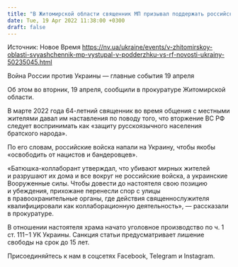 ```yaml
---
title: "В Житомирской области священник МП призывал поддержать российских захватчиков"
date: Tue, 19 Apr 2022 11:38:00 +0300
draft: false
---
```

Источник: Новое Время https://nv.ua/ukraine/events/v-zhitomirskoy-oblasti-svyashchennik-mp-vystupal-v-podderzhku-vs-rf-novosti-ukrainy-50235045.html


Война России против Украины — главные события 19 апреля

Об этом во вторник, 19 апреля, сообщили в прокуратуре Житомирской области.

В марте 2022 года 64-летний священник во время общения с местными жителями давал им наставления по поводу того, что вторжение ВС РФ следует воспринимать как «защиту русскоязычного населения братского народа».

По его словам, российские войска напали на Украину, чтобы якобы «освободить от нацистов и бандеровцев».

«Батюшка-коллаборант утверждал, что убивают мирных жителей и разрушают их дома и все вокруг не российские войска, а украинские Вооруженные силы. Чтобы довести до настоятеля свою позицию и убеждения, прихожане перенесли спор с улицы в правоохранительные органы, где действия священнослужителя квалифицировали как коллаборационную деятельность», — рассказали в прокуратуре.

В отношении настоятеля храма начато уголовное производство по ч. 1 ст. 111−1 УК Украины. Санкция статьи предусматривает лишение свободы на срок до 15 лет.

Присоединяйтесь к нам в соцсетях Facebook, Telegram и Instagram.
